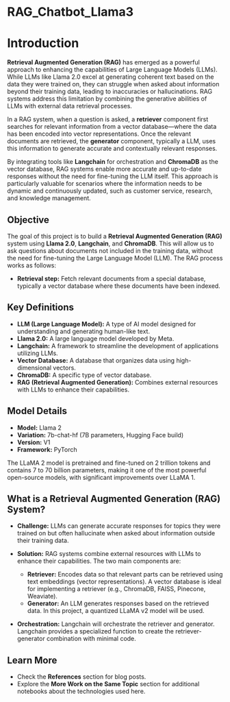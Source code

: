 # RAG_Chatbot_Llama3

# Introduction
**Retrieval Augmented Generation (RAG)** has emerged as a powerful approach to enhancing the capabilities of Large Language Models (LLMs). While LLMs like Llama 2.0 excel at generating coherent text based on the data they were trained on, they can struggle when asked about information beyond their training data, leading to inaccuracies or hallucinations. RAG systems address this limitation by combining the generative abilities of LLMs with external data retrieval processes.

In a RAG system, when a question is asked, a **retriever** component first searches for relevant information from a vector database—where the data has been encoded into vector representations. Once the relevant documents are retrieved, the **generator** component, typically a LLM, uses this information to generate accurate and contextually relevant responses.

By integrating tools like **Langchain** for orchestration and **ChromaDB** as the vector database, RAG systems enable more accurate and up-to-date responses without the need for fine-tuning the LLM itself. This approach is particularly valuable for scenarios where the information needs to be dynamic and continuously updated, such as customer service, research, and knowledge management.

## Objective

The goal of this project is to build a **Retrieval Augmented Generation (RAG)** system using **Llama 2.0**, **Langchain**, and **ChromaDB**. This will allow us to ask questions about documents not included in the training data, without the need for fine-tuning the Large Language Model (LLM). The RAG process works as follows:

- **Retrieval step:** Fetch relevant documents from a special database, typically a vector database where these documents have been indexed.
  
## Key Definitions

- **LLM (Large Language Model):** A type of AI model designed for understanding and generating human-like text.
- **Llama 2.0:** A large language model developed by Meta.
- **Langchain:** A framework to streamline the development of applications utilizing LLMs.
- **Vector Database:** A database that organizes data using high-dimensional vectors.
- **ChromaDB:** A specific type of vector database.
- **RAG (Retrieval Augmented Generation):** Combines external resources with LLMs to enhance their capabilities.

## Model Details

- **Model:** Llama 2
- **Variation:** 7b-chat-hf (7B parameters, Hugging Face build)
- **Version:** V1
- **Framework:** PyTorch

The LLaMA 2 model is pretrained and fine-tuned on 2 trillion tokens and contains 7 to 70 billion parameters, making it one of the most powerful open-source models, with significant improvements over LLaMA 1.

## What is a Retrieval Augmented Generation (RAG) System?

- **Challenge:** LLMs can generate accurate responses for topics they were trained on but often hallucinate when asked about information outside their training data.
  
- **Solution:** RAG systems combine external resources with LLMs to enhance their capabilities. The two main components are:
  - **Retriever:** Encodes data so that relevant parts can be retrieved using text embeddings (vector representations). A vector database is ideal for implementing a retriever (e.g., ChromaDB, FAISS, Pinecone, Weaviate).
  - **Generator:** An LLM generates responses based on the retrieved data. In this project, a quantized LLaMA v2 model will be used.

- **Orchestration:** Langchain will orchestrate the retriever and generator. Langchain provides a specialized function to create the retriever-generator combination with minimal code.

## Learn More

- Check the **References** section for blog posts.
- Explore the **More Work on the Same Topic** section for additional notebooks about the technologies used here.
